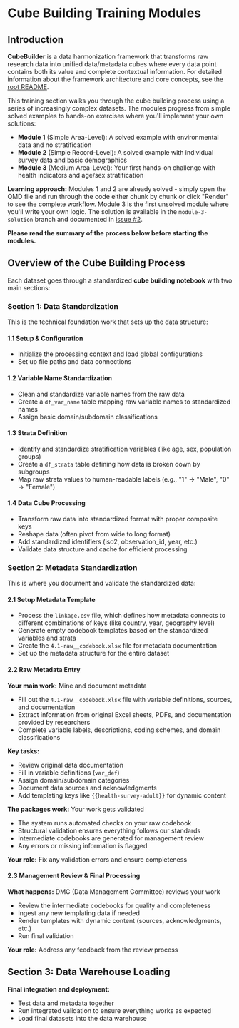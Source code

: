 # Cube Building Training Modules

## Introduction

**CubeBuilder** is a data harmonization framework that transforms raw research data into unified data/metadata cubes where every data point contains both its value and complete contextual information. For detailed information about the framework architecture and core concepts, see the [root README](../README.md).

This training section walks you through the cube building process using a series of increasingly complex datasets. The modules progress from simple solved examples to hands-on exercises where you'll implement your own solutions:

- **Module 1** (Simple Area-Level): A solved example with environmental data and no stratification
- **Module 2** (Simple Record-Level): A solved example with individual survey data and basic demographics  
- **Module 3** (Medium Area-Level): Your first hands-on challenge with health indicators and age/sex stratification

**Learning approach:** Modules 1 and 2 are already solved - simply open the QMD file and run through the code either chunk by chunk or click "Render" to see the complete workflow. Module 3 is the first unsolved module where you'll write your own logic. The solution is available in the `module-3-solution` branch and documented in [issue #2](https://github.com/ran-codes/cubebuilder-dev/issues/2).

**Please read the summary of the process below before starting the modules.**

## Overview of the Cube Building Process

Each dataset goes through a standardized **cube building notebook** with two main sections:

### Section 1: Data Standardization
This is the technical foundation work that sets up the data structure:

#### 1.1 Setup & Configuration
- Initialize the processing context and load global configurations
- Set up file paths and data connections

#### 1.2 Variable Name Standardization
- Clean and standardize variable names from the raw data
- Create a `df_var_name` table mapping raw variable names to standardized names
- Assign basic domain/subdomain classifications

#### 1.3 Strata Definition
- Identify and standardize stratification variables (like age, sex, population groups)
- Create a `df_strata` table defining how data is broken down by subgroups
- Map raw strata values to human-readable labels (e.g., "1" → "Male", "0" → "Female")

#### 1.4 Data Cube Processing
- Transform raw data into standardized format with proper composite keys
- Reshape data (often pivot from wide to long format)
- Add standardized identifiers (iso2, observation_id, year, etc.)
- Validate data structure and cache for efficient processing

### Section 2: Metadata Standardization
This is where you document and validate the standardized data:

#### 2.1 Setup Metadata Template
- Process the `linkage.csv` file, which defines how metadata connects to different combinations of keys (like country, year, geography level)
- Generate empty codebook templates based on the standardized variables and strata
- Create the `4.1-raw__codebook.xlsx` file for metadata documentation
- Set up the metadata structure for the entire dataset


#### 2.2 Raw Metadata Entry
**Your main work:** Mine and document metadata
- Fill out the `4.1-raw__codebook.xlsx` file with variable definitions, sources, and documentation
- Extract information from original Excel sheets, PDFs, and documentation provided by researchers
- Complete variable labels, descriptions, coding schemes, and domain classifications

**Key tasks:**
- Review original data documentation
- Fill in variable definitions (`var_def`)
- Assign domain/subdomain categories 
- Document data sources and acknowledgments
- Add templating keys like `{{health-survey-adult}}` for dynamic content


**The packages work:** Your work gets validated
- The system runs automated checks on your raw codebook
- Structural validation ensures everything follows our standards
- Intermediate codebooks are generated for management review
- Any errors or missing information is flagged

**Your role:** Fix any validation errors and ensure completeness

#### 2.3 Management Review & Final Processing
**What happens:** DMC (Data Management Committee) reviews your work
- Review the intermediate codebooks for quality and completeness
- Ingest any new templating data if needed
- Render templates with dynamic content (sources, acknowledgments, etc.)
- Run final validation

**Your role:** Address any feedback from the review process

## Section 3: Data Warehouse Loading
**Final integration and deployment:**
- Test data and metadata together
- Run integrated validation to ensure everything works as expected
- Load final datasets into the data warehouse
 
 